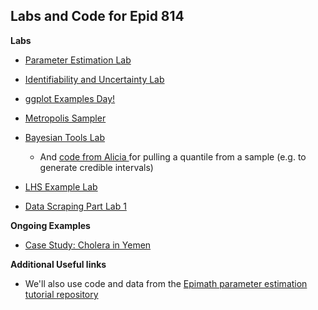 
## Labs and Code for Epid 814

**Labs**
- [Parameter Estimation Lab](https://epimath.github.io/epid-814-materials/Labs/EstimationLab/)

- [Identifiability and Uncertainty Lab](https://epimath.github.io/epid-814-materials/Labs/IdentifiabilityUncertainty/IdentifiablilityUncertaintyLab.html)

- [ggplot Examples Day!](https://epimath.github.io/epid-814-materials/Labs/ggplotExamples/)

- [Metropolis Sampler](https://epimath.github.io/epid-814-materials/Labs/MetropolisSampler/MetropolisSampler.html)

- [Bayesian Tools Lab](https://epimath.github.io/epid-814-materials/Labs/BayesianToolsLab/BayesianTools.html)
	+ And [code from Alicia ](https://epimath.github.io/epid-814-materials/Labs/BayesianToolsLab/SampleQuantiles.R) for pulling a quantile from a sample (e.g. to generate credible intervals)

- [LHS Example Lab](https://epimath.github.io/epid-814-materials/Labs/LHSexample/LHSexample.html)

- [Data Scraping Part Lab 1](https://epimath.github.io/epid-814-materials/Labs/DataScrapingPart1/datascrpe_slides.html)

**Ongoing Examples**
- [Case Study: Cholera in Yemen](https://epimath.github.io/epid-814-materials/Labs/CholeraYemenCaseStudy/)

**Additional Useful links**
- We'll also use code and data from the [Epimath parameter estimation tutorial repository](https://github.com/epimath/param-estimation-SIR)

